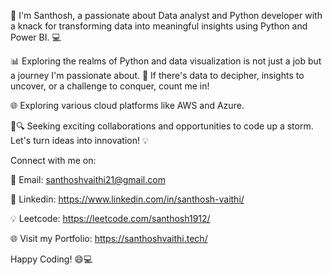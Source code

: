 

👀 I'm Santhosh, a passionate about Data analyst and Python developer with a knack for transforming data into meaningful insights using Python and Power BI. 💻


📊 Exploring the realms of Python and data visualization is not just a job but a journey I'm passionate about. 🌌 If there's data to decipher, insights to uncover, or a challenge to conquer, count me in!

🌐 Exploring various cloud platforms like AWS and Azure.

🏹🔍 Seeking exciting collaborations and opportunities to code up a storm. Let's turn ideas into innovation! 💡







Connect with me on:

📧 Email: santhoshvaithi21@gmail.com

🤝 Linkedin: https://www.linkedin.com/in/santhosh-vaithi/

💡 Leetcode: https://leetcode.com/santhosh1912/


🌐 Visit my Portfolio: https://santhoshvaithi.tech/


Happy Coding! 😄💻
<!---
santhosh191221/santhosh191221 is a ✨ special ✨ repository because its `README.md` (this file) appears on your GitHub profile.
You can click the Preview link to take a look at your changes.
--->
